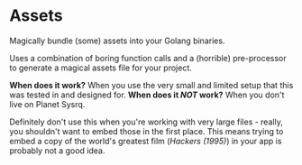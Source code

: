 Assets
======

Magically bundle (some) assets into your Golang binaries.

Uses a combination of boring function calls and a (horrible) pre-processor to
generate a magical assets file for your project.

**When does it work?** When you use the very small and limited setup that this
was tested in and designed for.
**When does it _NOT_ work?** When you don't live on Planet Sysrq.

Definitely don't use this when you're working with very large files - really,
you shouldn't want to embed those in the first place. This means trying to embed
a copy of the world's greatest film (_Hackers (1995)_) in your app is probably
not a good idea.

